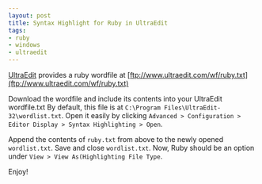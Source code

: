 ```yaml
---
layout: post
title: Syntax Highlight for Ruby in UltraEdit
tags:
- ruby
- windows
- ultraedit
---
```


[UltraEdit](http://www.ultraedit.com/) provides a ruby wordfile at [ftp://www.ultraedit.com/wf/ruby.txt](ftp://www.ultraedit.com/wf/ruby.txt)

Download the wordfile and include its contents into your UltraEdit wordfile.txt 
By default, this file is at `C:\Program Files\UltraEdit-32\wordlist.txt`. Open 
it easily by clicking `Advanced > Configuration > Editor Display > Syntax Highlighting > Open`.

Append the contents of `ruby.txt` from above to the newly opened `wordlist.txt`. 
Save and close `wordlist.txt`. Now, Ruby should be an option under 
`View > View As(Highlighting File Type`.

Enjoy!
